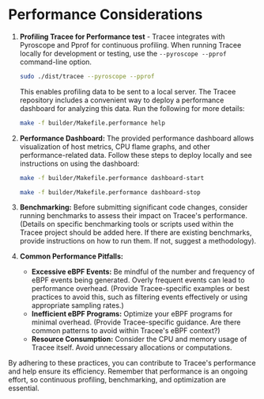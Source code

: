 # Performance Considerations

1. **Profiling Tracee for Performance test** - Tracee integrates with Pyroscope and Pprof for continuous profiling. When running Tracee locally for development or testing, use the `--pyroscope --pprof` command-line option.

    ```bash
    sudo ./dist/tracee --pyroscope --pprof
    ```

    This enables profiling data to be sent to a local server. The Tracee repository includes a convenient way to deploy a performance dashboard for analyzing this data. Run the following for more details:

    ```bash
    make -f builder/Makefile.performance help
    ```

2. **Performance Dashboard:** The provided performance dashboard allows visualization of host metrics, CPU flame graphs, and other performance-related data. Follow these steps to deploy locally and see instructions on using the dashboard:

    ```bash
    make -f builder/Makefile.performance dashboard-start
    ```

    ```bash
    make -f builder/Makefile.performance dashboard-stop
    ```

3. **Benchmarking:** Before submitting significant code changes, consider running benchmarks to assess their impact on Tracee's performance. (Details on specific benchmarking tools or scripts used within the Tracee project should be added here. If there are existing benchmarks, provide instructions on how to run them. If not, suggest a methodology).

4. **Common Performance Pitfalls:**

    - **Excessive eBPF Events:** Be mindful of the number and frequency of eBPF events being generated. Overly frequent events can lead to performance overhead. (Provide Tracee-specific examples or best practices to avoid this, such as filtering events effectively or using appropriate sampling rates.)
    - **Inefficient eBPF Programs:** Optimize your eBPF programs for minimal overhead. (Provide Tracee-specific guidance. Are there common patterns to avoid within Tracee's eBPF context?)
    - **Resource Consumption:** Consider the CPU and memory usage of Tracee itself. Avoid unnecessary allocations or computations.

By adhering to these practices, you can contribute to Tracee's performance and help ensure its efficiency. Remember that performance is an ongoing effort, so continuous profiling, benchmarking, and optimization are essential.
